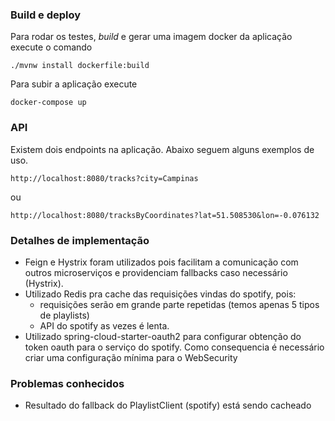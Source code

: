 ### Build e deploy

Para rodar os testes,  *build* e gerar uma imagem docker da aplicação execute o comando

```
./mvnw install dockerfile:build
```

Para subir a aplicação execute

```
docker-compose up
```

### API

Existem dois endpoints na aplicação. Abaixo seguem alguns exemplos de uso.


```
http://localhost:8080/tracks?city=Campinas
```

ou

```
http://localhost:8080/tracksByCoordinates?lat=51.508530&lon=-0.076132
```

### Detalhes de implementação

- Feign e Hystrix foram utilizados pois facilitam a comunicação com outros microserviços e providenciam fallbacks
caso necessário (Hystrix).
- Utilizado Redis pra cache das requisições vindas do spotify, pois:
    - requisições serão em grande parte repetidas (temos apenas 5 tipos de playlists)
    - API do spotify as vezes é lenta.
- Utilizado spring-cloud-starter-oauth2 para configurar obtenção do token oauth para o serviço do spotify. Como consequencia
é necessário criar uma configuração mínima para o WebSecurity


### Problemas conhecidos
- Resultado do fallback do PlaylistClient (spotify) está sendo cacheado
